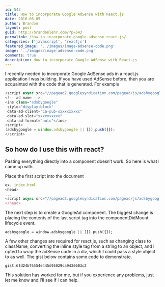 ```yaml
---
id: 543
title: How to incorporate Google AdSense with React.js
date: 2016-06-05
author: Brandon
layout: post
guid: http://brandonlehr.com/?p=543
permalink: /how-to-incorporate-google-adsense-react-js/
categories: ['javascript', 'reactjs']
featured_image: '../images/image-adsense-code.png'
image: '../images/image-adsense-code.png'
comments: true
description: How to incorporate Google AdSense with React.js
---
```

I recently needed to incorporate Google AdSense ads in a react.js application I was building. If you have used AdSense before, then you are acquainted with the code that is generated. For example

```javascript
<script async src="//pagead2.googlesyndication.com/pagead/js/adsbygoogle.js"</script>
<!-- ad name -->
<ins class="adsbygoogle"
 style="display:block"
 data-ad-client="ca-pub-xxxxxxxxxx"
 data-ad-slot="xxxxxxxxxx"
 data-ad-format="auto"</ins>
<script>
(adsbygoogle = window.adsbygoogle || []).push({});
</script>
```

## So how do I use this with react?

Pasting everything directly into a component doesn&#8217;t work. So here is what I came up with.<!--more-->

Place the first script into the document <head>

```javascript
ex. index.html
<head>
...
<script async src="//pagead2.googlesyndication.com/pagead/js/adsbygoogle.js">/script>
</head>
```

The next step is to create a GoogleAd component. The biggest change is placing the contents of the last script tag into the componentDidMount lifecycle event.

`adsbygoogle = window.adsbygoogle || []).push({});`

A few other changes are required for react.js, such as changing class to className, converting the inline style tag from a string to an object, and I opted to wrap the adSense code in a div, which I could pass a style object to as well. The gist below contains some code to demonstrate.

`gist:6fd24b76554e445d95029ca9430603c2`

This solution has worked for me, but if you experience any problems, just let me know and I&#8217;ll see if I can help.
